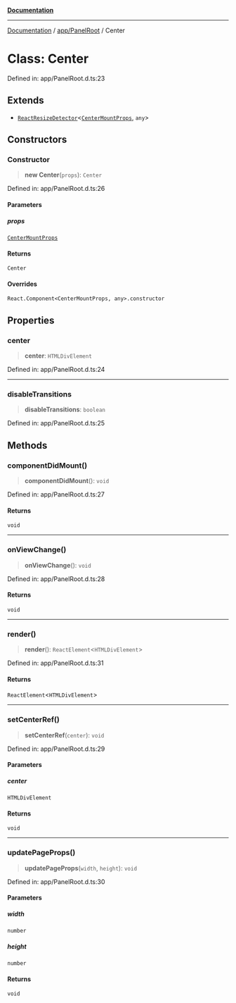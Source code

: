 [**Documentation**](../../../index.md)

***

[Documentation](../../../index.md) / [app/PanelRoot](../index.md) / Center

# Class: Center

Defined in: app/PanelRoot.d.ts:23

## Extends

- [`ReactResizeDetector`](../../../perspective-client/variables/ReactResizeDetector.md)\<[`CenterMountProps`](../interfaces/CenterMountProps.md), `any`\>

## Constructors

### Constructor

> **new Center**(`props`): `Center`

Defined in: app/PanelRoot.d.ts:26

#### Parameters

##### props

[`CenterMountProps`](../interfaces/CenterMountProps.md)

#### Returns

`Center`

#### Overrides

`React.Component<CenterMountProps, any>.constructor`

## Properties

### center

> **center**: `HTMLDivElement`

Defined in: app/PanelRoot.d.ts:24

***

### disableTransitions

> **disableTransitions**: `boolean`

Defined in: app/PanelRoot.d.ts:25

## Methods

### componentDidMount()

> **componentDidMount**(): `void`

Defined in: app/PanelRoot.d.ts:27

#### Returns

`void`

***

### onViewChange()

> **onViewChange**(): `void`

Defined in: app/PanelRoot.d.ts:28

#### Returns

`void`

***

### render()

> **render**(): `ReactElement`\<`HTMLDivElement`\>

Defined in: app/PanelRoot.d.ts:31

#### Returns

`ReactElement`\<`HTMLDivElement`\>

***

### setCenterRef()

> **setCenterRef**(`center`): `void`

Defined in: app/PanelRoot.d.ts:29

#### Parameters

##### center

`HTMLDivElement`

#### Returns

`void`

***

### updatePageProps()

> **updatePageProps**(`width`, `height`): `void`

Defined in: app/PanelRoot.d.ts:30

#### Parameters

##### width

`number`

##### height

`number`

#### Returns

`void`
